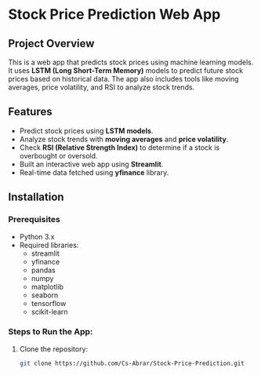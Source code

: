# Stock Price Prediction Web App

## Project Overview
This is a web app that predicts stock prices using machine learning models. It uses **LSTM (Long Short-Term Memory)** models to predict future stock prices based on historical data. The app also includes tools like moving averages, price volatility, and RSI to analyze stock trends.

## Features
- Predict stock prices using **LSTM models**.
- Analyze stock trends with **moving averages** and **price volatility**.
- Check **RSI (Relative Strength Index)** to determine if a stock is overbought or oversold.
- Built an interactive web app using **Streamlit**.
- Real-time data fetched using **yfinance** library.

## Installation

### Prerequisites
- Python 3.x
- Required libraries:
  - streamlit
  - yfinance
  - pandas
  - numpy
  - matplotlib
  - seaborn
  - tensorflow
  - scikit-learn

### Steps to Run the App:
1. Clone the repository:
   ```bash
   git clone https://github.com/Cs-Abrar/Stock-Price-Prediction.git
